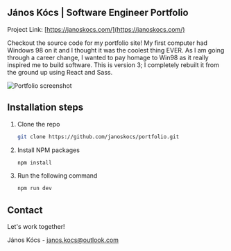 ## János Kócs | Software Engineer Portfolio

Project Link: [https://janoskocs.com/](https://janoskocs.com/)

Checkout the source code for my portfolio site!
My first computer had Windows 98 on it and I thought it was the coolest thing EVER. As I am going through a career change, I wanted to pay homage to Win98 as it really inspired me to build software.
This is version 3; I completely rebuilt it from the ground up using React and Sass.

![Portfolio screenshot](https://janoskocs.com/images/screenshot1.png)

## Installation steps

1. Clone the repo
   ```sh
   git clone https://github.com/janoskocs/portfolio.git
   ```
2. Install NPM packages
   ```sh
   npm install
   ```
3. Run the following command
   ```sh
   npm run dev
   ```

## Contact

Let's work together!

János Kócs - janos.kocs@outlook.com
